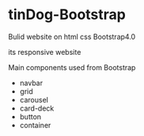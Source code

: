 # tinDog-Bootstrap


Bulid website on html css Bootstrap4.0 

its responsive website


Main components used from Bootstrap
* navbar
* grid
* carousel
* card-deck
* button
* container
